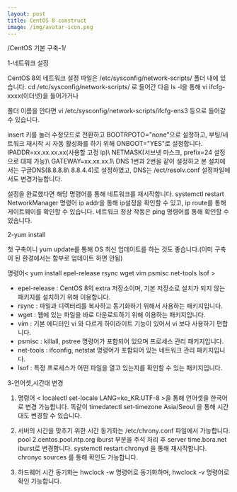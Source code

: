 ```yaml
---
layout: post
title: CentOS 8 construct 
image: /img/avatar-icon.png
---
```

/CentOS 기본 구축-1/

1-네트워크 설정

CentOS 8의 네트워크 설정 파일은 /etc/sysconfig/network-scripts/ 폴더 내에 있습니다.
cd /etc/sysconfig/network-scripts/ 로 들어간 다음 ls -l을 통해 vi ifcfg-xxxx(이더넷)을 들어가거나

폴더 이름을 안다면 vi /etc/sysconfig/network-scripts/ifcfg-ens3 등으로 들어갈 수 있습니다.

insert 키를 눌러 수정모드로 전환하고 BOOTRPOTO="none"으로 설정하고, 
부팅/네트워크 재시작 시 자동 활성화를 하기 위해 ONBOOT="YES"로 설정합니다.
IPADDR=xx.xx.xx.xx(사용할 고정 ip)\ NETMASK(서브넷 마스크, prefix=24 설정으로 대체 가능)\ 
GATEWAY=xx.xx.xx.1\ DNS 1번과 2번을 같이 설정하고 본 설치에서는 구글DNS(8.8.8.8\ 8.8.4.4)로 설정하였고,
DNS는 /ect/resolv.conf 설정파일에서도 변경가능합니다.

설정을 완료했다면 해당 명령어를 통해 네트워크를 재시작합니다.
systemctl restart NetworkManager
명령어 ip addr을 통해 ip설정을 확인할 수 있고, ip route를 통해 게이트웨이를 확인할 수 있습니다.
네트워크 정상 작동은 ping 명령어를 통해 확인할 수 있습니다.

2-yum install

첫 구축이니 yum update를 통해 OS 최신 업데이트를 하는 것도 좋습니다.(이미 구축이 된 환경에서는 함부로 업데이트 하면 안됨)

 명령어< yum install epel-release rsync wget vim psmisc net-tools lsof >
- epel-release : CentOS 8의 extra 저장소이며, 기본 저장소로 설치가 되지 않는 패키지를 설치하기 위해 이용합니다.
- rsync : 파일과 디렉터리를 복사하고 동기화하기 위해서 사용하는 패키지입니다.
- wget : 웹에 있는 파일을 바로 다운로드하기 위해 이용하는 패키지입니다.
- vim : 기본 에디터인 vi 와 다르게 하이라이트 기능이 있어서 vi 보다 사용하기 편합니다.
- psmisc : killall, pstree 명령어가 포함되어 있으며 프로세스 관리 패키지입니다.
- net-tools : ifconfig, netstat 명령어가 포함되어 있는 네트워크 관리 패키지입니다.
- lsof : 특정 프로세스가 어떤 파일을 열고 있는지를 확인할 수 있는 패키지입니다.

3-언어셋,시간대 변경

1. 명령어 < localectl set-locale LANG=ko_KR.UTF-8 >을 통해 언어셋을 한국어로 변경 가능합니다.
똑같이 timedatectl set-timezone Asia/Seoul 을 통해 시간대도 변경할 수 있습니다. 

2. 서버의 시간을 맞추기 위한 시간 동기화는 /etc/chrony.conf 파일에서 가능합니다.
                      pool 2.centos.pool.ntp.org iburst 부분을 주석 처리 후 server time.bora.net iburst로 변경합니다.
systemctl restart chronyd 을 통해 재시작합니다.
chronyc sources 를 통해 확인도 가능합니다.

3. 하드웨어 시간 동기화는 hwclock -w 명령어로 동기화하며, hwclock -v 명령어로 확인 가능합니다.


